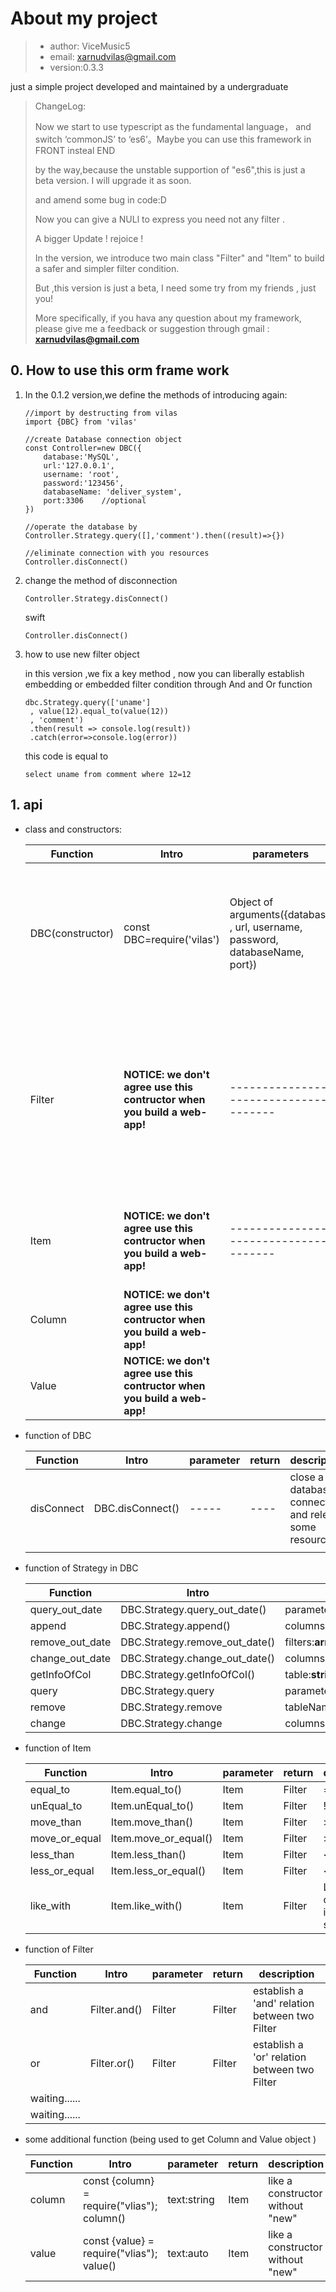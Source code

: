 # About my project

> * author: ViceMusic5 
> * email: xarnudvilas@gmail.com
> * version:0.3.3

just a simple project developed and maintained by a undergraduate

> ChangeLog:
>
> Now we start to use typescript as the fundamental language， and switch ‘commonJS’ to ‘es6’。Maybe you can use this framework in FRONT insteal END
>
> by the way,because the unstable supportion of "es6",this is just a beta version. I will upgrade it as soon.
>
> and amend some bug in code:D
> 
> Now you can give a NULl to express you need not any filter .
> 
> A bigger Update ! rejoice !
> 
> In the version, we introduce two main class "Filter" and "Item" to build a safer and  simpler filter condition.
> 
> But ,this version is just a beta, I need some try from my friends , just you!
> 
> More specifically, if you hava any question about my framework, please give me a feedback or suggestion through gmail : **xarnudvilas@gmail.com**

## 0. How to use this orm frame work
1. In the 0.1.2 version,we define the methods of introducing again:

   ```
   //import by destructing from vilas
   import {DBC} from 'vilas'
   
   //create Database connection object
   const Controller=new DBC({
       database:'MySQL',
       url:'127.0.0.1',
       username: 'root',
       password:'123456',
       databaseName: 'deliver_system',
       port:3306    //optional
   })
   
   //operate the database by 
   Controller.Strategy.query([],'comment').then((result)=>{})
   
   //eliminate connection with you resources
   Controller.disConnect()
   ```
   



2. change the method of disconnection

   ```
   Controller.Strategy.disConnect()
   ```

   swift

   ```
   Controller.disConnect()
   ```

3. how to use new filter object

   in this version ,we fix a key method , now you can liberally establish embedding or embedded filter condition through And and Or function

   ```
   dbc.Strategy.query(['uname']
    , value(12).equal_to(value(12))
    , 'comment')
    .then(result => console.log(result))
    .catch(error=>console.log(error))
   ```
   this code is equal to
   ```
   select uname from comment where 12=12
   ```
   
## 1. api
* class and constructors:

  | Function         | Intro                                                        | parameters                                                   | return        | description                                                  |
    | ---------------- | ------------------------------------------------------------ | ------------------------------------------------------------ | ------------- | ------------------------------------------------------------ |
  | DBC(constructor) | const DBC=require('vilas')                                   | Object of arguments({database , url, username, password, databaseName, port}) | DBC Object    | DataBase Controller, which has many responsibilities like establish connection, operation in databaseTable , release connection and so on. |
  | Filter           | **NOTICE: we don't agree use this contructor when you build a web-app!** | -------------------------------------                        | ------------- | This object stand for the filter condition(WHERE) in your sql selection sentences.   (**NOTICE: you can only get this object by the comparable function of Item and the "and" "or" function, rather than use contructor**) |
  | Item             | **NOTICE: we don't agree use this contructor when you build a web-app!** | -------------------------------------                        | ------------  | The super class of Column and Value (**NOTICE: you can only get this object by the specifical function of Item **) |
  | Column           | **NOTICE: we don't agree use this contructor when you build a web-app!** |                                                              |               | The name of one of column in a sql                           |
  | Value            | **NOTICE: we don't agree use this contructor when you build a web-app!** |                                                              |               | The value of one of value in a sql                           |

* function of DBC

  | Function   | Intro            | parameter | return | description                                           |
    | ---------- | ---------------- | --------- | ------ | ----------------------------------------------------- |
  | disConnect | DBC.disConnect() | -----     | ----   | close a database connection and release some resource |
  |            |                  |           |        |                                                       |

* function of Strategy in DBC

  | Function        | Intro                          | parameter                                                    | return  |      |
    | --------------- | ------------------------------ | ------------------------------------------------------------ | ------- | ---- |
  | query_out_date  | DBC.Strategy.query_out_date()  | parameter:**array**, filters:**array**,tableName:**string**  | promise |      |
  | append          | DBC.Strategy.append()          | columns:**array**,values:**array**,table:string              | promise |      |
  | remove_out_date | DBC.Strategy.remove_out_date() | filters:**array**,table:**string**                           | promise |      |
  | change_out_date | DBC.Strategy.change_out_date() | columns:**array**,values:**array**,filters:**array**,table:string | promise |      |
  | getInfoOfCol    | DBC.Strategy.getInfoOfCol()    | table:**string**                                             | promise |      |
  | query           | DBC.Strategy.query             | parameter:**array**,tableName:**string**,filter:**Filter**  | promise |      |
  | remove          | DBC.Strategy.remove            | tableName:**string**,filter:**Filter**                       | promise |      |
  | change          | DBC.Strategy.change            | columns:**array**,values:**array**,tableName:**string**,filter:**Filter** | promise |      |



* function of Item

  | Function      | Intro                | parameter | return | description                          |
    | ------------- | -------------------- | --------- | ------ | ------------------------------------ |
  | equal_to      | Item.equal_to()      | Item      | Filter | =                                    |
  | unEqual_to    | Item.unEqual_to()    | Item      | Filter | !=                                   |
  | move_than     | Item.move_than()     | Item      | Filter | >                                    |
  | move_or_equal | Item.move_or_equal() | Item      | Filter | >=                                   |
  | less_than     | Item.less_than()     | Item      | Filter | <                                    |
  | less_or_equal | Item.less_or_equal() | Item      | Filter | <=                                   |
  | like_with     | Item.like_with()     | Item      | Filter | Like operation in your sql sentences |



* function of Filter

  | Function      | Intro        | parameter | return | description                                   |
    | ------------- | ------------ | --------- | ------ | --------------------------------------------- |
  | and           | Filter.and() | Filter    | Filter | establish a 'and' relation between two Filter |
  | or            | Filter.or()  | Filter    | Filter | establish a 'or' relation between two Filter  |
  | waiting...... |              |           |        |                                               |
  | waiting...... |              |           |        |                                               |



* some additional function (being used to get Column and Value object )

  | Function | Intro                                            | parameter   | return | description                      |
    | -------- | ------------------------------------------------ | ----------- | ------ | -------------------------------- |
  | column   | const {column} = require("vlias");    column()   | text:string | Item   | like a constructor without "new" |
  | value    | const {value} = require("vlias");        value() | text:auto   | Item   | like a constructor without "new" |

  

